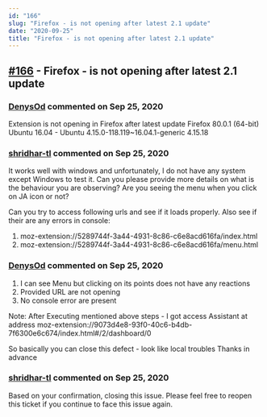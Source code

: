 ```yaml
---
id: "166"
slug: "Firefox - is not opening after latest 2.1 update"
date: "2020-09-25"
title: "Firefox - is not opening after latest 2.1 update"
---
```



## [#166](https://github.com/shridhar-tl/jira-assistant/issues/166) - Firefox - is not opening after latest 2.1 update

### [DenysOd](https://github.com/DenysOd) commented on Sep 25, 2020

Extension is not opening in Firefox after latest update
Firefox 80.0.1 (64-bit)
Ubuntu 16.04 - Ubuntu 4.15.0-118.119~16.04.1-generic 4.15.18

### [shridhar-tl](https://github.com/shridhar-tl) commented on Sep 25, 2020

It works well with windows and unfortunately, I do not have any system except Windows to test it. Can you please provide more details on what is the behaviour you are observing? Are you seeing the menu when you click on JA icon or not?

Can you try to access following urls and see if it loads properly. Also see if their are any errors in console:

1. moz-extension://5289744f-3a44-4931-8c86-c6e8acd616fa/index.html
2. moz-extension://5289744f-3a44-4931-8c86-c6e8acd616fa/menu.html

### [DenysOd](https://github.com/DenysOd) commented on Sep 25, 2020

1. I can see Menu but clicking on its points does not have any reactions
2. Provided URL are not opening
3. No console error are present

Note: After Executing mentioned above steps - I got access Assistant at address moz-extension://9073d4e8-93f0-40c6-b4db-7f6300e6c674/index.html#/2/dashboard/0  

So basically you can close this defect - look like local troubles 
Thanks in advance

### [shridhar-tl](https://github.com/shridhar-tl) commented on Sep 25, 2020

Based on your confirmation, closing this issue. Please feel free to reopen this ticket if you continue to face this issue again.
